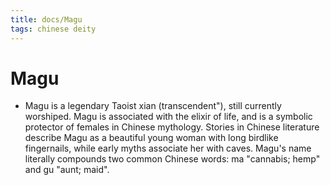 ```yaml
---
title: docs/Magu
tags: chinese deity 
---
```


# Magu

- Magu is a legendary Taoist xian (transcendent"), still currently worshiped. Magu is associated with the elixir of life, and is a symbolic protector of females in Chinese mythology. Stories in Chinese literature describe Magu as a beautiful young woman with long birdlike fingernails, while early myths associate her with caves. Magu's name literally compounds two common Chinese words: ma "cannabis; hemp" and gu "aunt; maid".